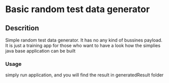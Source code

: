 # Basic random test data generator
## Descrition
Simple random test data generator. It has no any kind of bussines payload. 
It is just a training app for those who want to have a look how the simplies java base application can be built
### Usage
 simply run application, and you will find the result in  generatedResult folder
 
